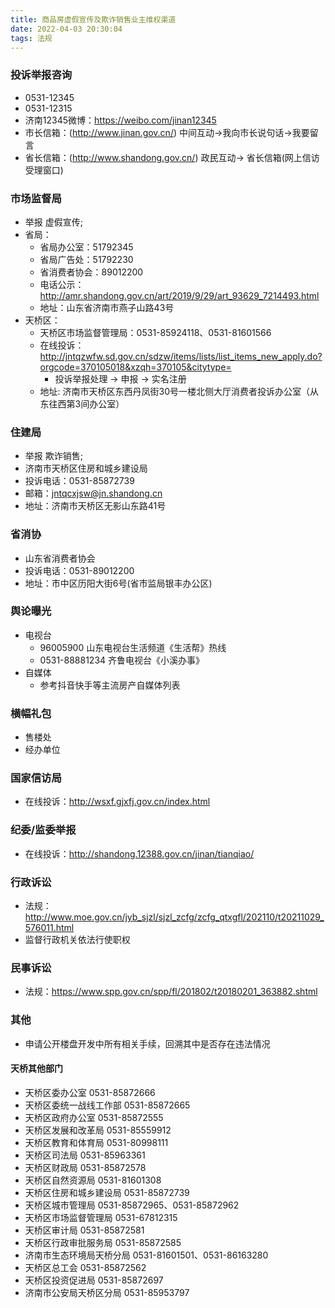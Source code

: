 ```yaml
---
title: 商品房虚假宣传及欺诈销售业主维权渠道
date: 2022-04-03 20:30:04
tags: 法规
---
```

### 投诉举报咨询

- 0531-12345
- 0531-12315
- 济南12345微博：https://weibo.com/jinan12345
- 市长信箱：(http://www.jinan.gov.cn/) 中间互动->我向市长说句话->我要留言
- 省长信箱：(http://www.shandong.gov.cn/) 政民互动-> 省长信箱(网上信访受理窗口) 

### 市场监督局

- 举报 虚假宣传;
- 省局：
	- 省局办公室：51792345
	- 省局广告处：51792230
	- 省消费者协会：89012200
	- 电话公示：http://amr.shandong.gov.cn/art/2019/9/29/art_93629_7214493.html
	- 地址：山东省济南市燕子山路43号
- 天桥区：
	- 天桥区市场监督管理局：0531-85924118、0531-81601566
	- 在线投诉：http://jntqzwfw.sd.gov.cn/sdzw/items/lists/list_items_new_apply.do?orgcode=370105018&xzqh=370105&citytype=
		- 投诉举报处理 -> 申报 -> 实名注册
	- 地址: 济南市天桥区东西丹凤街30号一楼北侧大厅消费者投诉办公室（从东往西第3间办公室）

### 住建局

- 举报 欺诈销售;
- 济南市天桥区住房和城乡建设局
- 投诉电话：0531-85872739
- 邮箱：jntqcxjsw@jn.shandong.cn
- 地址：济南市天桥区无影山东路41号

### 省消协

- 山东省消费者协会
- 投诉电话：0531-89012200
- 地址：市中区历阳大街6号(省市监局银丰办公区)

### 舆论曝光

- 电视台
	- 96005900 山东电视台生活频道《生活帮》热线
	- 0531-88881234 齐鲁电视台《小溪办事》
- 自媒体
	- 参考抖音快手等主流房产自媒体列表

### 横幅礼包

- 售楼处
- 经办单位

### 国家信访局

- 在线投诉：http://wsxf.gjxfj.gov.cn/index.html

### 纪委/监委举报

- 在线投诉：http://shandong.12388.gov.cn/jinan/tianqiao/

### 行政诉讼

- 法规：http://www.moe.gov.cn/jyb_sjzl/sjzl_zcfg/zcfg_qtxgfl/202110/t20211029_576011.html
- 监督行政机关依法行使职权

### 民事诉讼

- 法规：https://www.spp.gov.cn/spp/fl/201802/t20180201_363882.shtml

### 其他

- 申请公开楼盘开发中所有相关手续，回溯其中是否存在违法情况

#### 天桥其他部门

- 天桥区委办公室 0531-85872666                
- 天桥区委统一战线工作部  0531-85872665               
- 天桥区政府办公室  0531-85872555                
- 天桥区发展和改革局 0531-85559912                
- 天桥区教育和体育局 0531-80998111                
- 天桥区司法局 0531-85963361                
- 天桥区财政局 0531-85872578                
- 天桥区自然资源局 0531-81601308                
- 天桥区住房和城乡建设局 0531-85872739                
- 天桥区城市管理局 0531-85872965、0531-85872962   
- 天桥区市场监督管理局  0531-67812315             
- 天桥区审计局 0531-85872581                
- 天桥区行政审批服务局 0531-85872585                
- 济南市生态环境局天桥分局 0531-81601501、0531-86163280                
- 天桥区总工会 0531-85872562                
- 天桥区投资促进局 0531-85872697                
- 济南市公安局天桥区分局 0531-85953797   